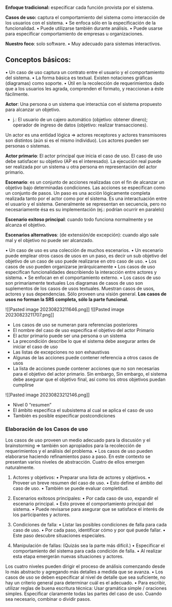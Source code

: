**Enfoque tradicional:**
especificar cada función provista por el sistema.

**Casos de uso:**
captura el comportamiento del sistema como interacción de los
usuarios con el sistema.
• Se enfoca sólo en la especificación de la funcionalidad.
• Puede utilizarse también durante análisis.
• Puede usarse para especificar comportamiento de empresas u organizaciones.

**Nuestro foco**: solo software.
• Muy adecuado para sistemas interactivos.

## Conceptos básicos:
• Un caso de uso captura un contrato entre el usuario y el comportamiento del
sistema.
• La forma básica es textual. Existen notaciones gráficas (diagramas) como
soporte.
• Útil en la recolección de requerimientos dado que a los usuarios les agrada,
comprenden el formato, y reaccionan a éste fácilmente.

**Actor**: 
Una persona o un sistema que interactúa con el sistema propuesto para
alcanzar un objetivo.
+ j.: El usuario de un cajero automático (objetivo: obtener dinero); operador de ingreso de datos (objetivo: realizar transacciones).

Un actor es una entidad lógica => actores receptores y actores transmisores son
distintos (aún si es el mismo individuo).
Los actores pueden ser personas o sistemas.

**Actor primario**: 
El actor principal que inicia el caso de uso.
El caso de uso debe satisfacer su objetivo (AP es el interesado).
La ejecución real puede ser realizada por un sistema u otra persona en representación del actor primario.

**Escenario**: 
es un conjunto de acciones realizadas con el fin de alcanzar un objetivo
bajo determinadas condiciones.
Las acciones se especifican como un conjunto de pasos.
Un paso es una acción lógicamente completa realizada tanto por el actor como por
el sistema.
Es una interactuación entre el usuario y el sistema.
Generalmente se representan en secuencia, pero no necesariamente ésa es su implementación (ej.: podrían ocurrir en paralelo)

**Escenario exitoso principal**: 
cuando todo funciona normalmente y se alcanza el objetivo.

**Escenarios alternativos**: 
(de extensión/de excepción): cuando algo sale mal y el objetivo no puede ser alcanzado.

• Un caso de uso es una colección de muchos escenarios.
• Un escenario puede emplear otros casos de usos en un paso, es decir un sub objetivo del objetivo de un caso de uso puede realizarse en otro caso de uso.
• Los casos de uso pueden organizarse jerárquicamente
• Los casos de uso especifican funcionalidades describiendo la interacción entre actores y sistema.
• Se enfocan en el comportamiento externo.
• Los casos de uso son primariamente textuales
Los diagramas de casos de uso son suplementos de los casos de usos textuales.
Muestran casos de usos, actores y sus dependencias.
Sólo proveen una visión general.
**Los casos de usos no forman la SRS completa, sólo la parte funcional.**

![[Pasted image 20230823211646.png]]
![[Pasted image 20230823211707.png]]

* Los casos de uso se numeran para referencias posteriores
* El nombre del caso de uso especifica el objetivo del actor Primario
* El actor primario puede ser una persona o un sistema
* La precondición describe lo que el sistema debe asegurar antes de iniciar el caso de uso
* Las listas de excepciones no son exhaustivas
* Algunas de las acciones puede contener referencia a otros casos de usos
* La lista de acciones puede contener acciones que no son necesarias para el objetivo del actor primario. Sin embargo, Sin embargo, el sistema debe asegurar que el objetivo final, así como los otros objetivos puedan cumplirse

![[Pasted image 20230823212146.png]]

* Nivel 0 “resumen”
* El ámbito especifica el subsistema al cual se aplica el caso de uso
* También es posible especificar postcondiciones
### Elaboración de los Casos de uso

Los casos de uso proveen un medio adecuado para la discusión y el
brainstorming => también son apropiados para la recolección de requerimientos y el análisis del problema.
• Los casos de uso pueden elaborarse haciendo refinamientos paso a paso.
En este contexto se presentan varios niveles de abstracción. Cuatro de ellos
emergen naturalmente.

1. Actores y objetivos:
• Preparar una lista de actores y objetivos.
• Proveer un breve resumen del caso de uso.
• Esto define el ámbito del caso de uso.
• También se puede evaluar completitud.

2. Escenarios exitosos principales:
• Por cada caso de uso, expandir el escenario principal.
• Esto provee el comportamiento principal del sistema.
• Puede revisarse para asegurar que se satisface el interés de los participantes y
actores.

3. Condiciones de falla:
• Listar las posibles condiciones de falla para cada caso de uso.
• Por cada paso, identificar cómo y por qué puede fallar.
• Este paso descubre situaciones especiales.

4. Manipulación de fallas: (Quizás sea la parte más difícil.)
• Especificar el comportamiento del sistema para cada condición de falla.
• Al realizar esta etapa emergerán nuevas situaciones y actores.

Los cuatro niveles pueden dirigir el proceso de análisis comenzando desde lo más
abstracto y agregando más detalles a medida que se avanza.
• Los casos de uso se deben especificar al nivel de detalle que sea suficiente, no hay un criterio general para determinar cuál es el adecuado.
• Para escribir, utilizar reglas de buena escritura técnica:
	Usar gramática simple / oraciones simples.
	Especificar claramente todas las partes del caso de uso.
	Cuando sea necesario, combinar o dividir pasos.